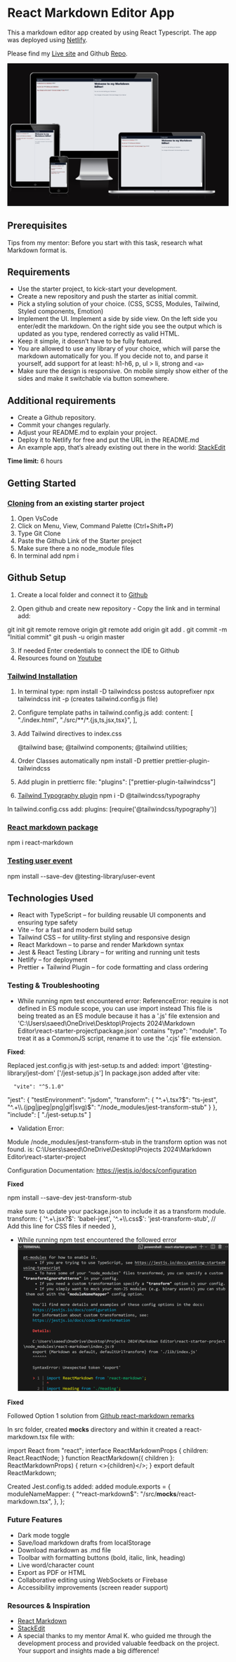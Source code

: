 # React Markdown Editor App

This a markdown editor app created by using React Typescript.
The app was deployed using [Netlify](https://www.netlify.com/).

Please find my [Live site](https://as-markdowneditor.netlify.app/) and Github [Repo](https://github.com/aimansae/as-markdown-editor).


![App Preview](public/assets/amIResponsive.PNG)

## Prerequisites

Tips from my mentor: Before you start with this task, research what Markdown format is.

## Requirements

- Use the starter project, to kick-start your development.
- Create a new repository and push the starter as initial commit.
- Pick a styling solution of your choice. (CSS, SCSS, Modules, Tailwind, Styled components, Emotion)
- Implement the UI. Implement a side by side view. On the left side you enter/edit the markdown. On the right side you see the output which is updated as you type, rendered correctly as valid HTML.
- Keep it simple, it doesn’t have to be fully featured.
- You are allowed to use any library of your choice, which will parse the markdown automatically for you. If you decide not to, and parse it yourself, add support for at least: h1-h6, p, ul > li, strong and `<a>`
- Make sure the design is responsive. On mobile simply show either of the sides and make it switchable via button somewhere.

## Additional requirements

- Create a Github repository.
- Commit your changes regularly.
- Adjust your README.md to explain your project.
- Deploy it to Netlify for free and put the URL in the README.md
- An example app, that’s already existing out there in the world: 
[StackEdit](https://stackedit.io/app)

**Time limit:** 6 hours

## Getting Started

### [Cloning](https://www.youtube.com/watch?v=i8KuDon82KM&ab_channel=h3webdevtuts) from an existing starter project

1. Open VsCode
2. Click on Menu, View, Command Palette (Ctrl+Shift+P)
3. Type Git Clone
4. Paste the Github Link of the Starter project
5. Make sure there a no node_module files
6. In terminal add npm i

## Github Setup

1. Create a local folder and connect it to [Github](https://github.com/)

2. Open github and create new repository - Copy the link and in terminal add:

git init
git remote remove origin
git remote add origin <your-repo-link>
git add .
git commit -m "Initial commit"
git push -u origin master

3. If needed Enter credentials to connect the IDE to Github
4. Resources found on [Youtube](https://www.youtube.com/watch?v=vbQ2bYHxxEA)

### [Tailwind Installation](https://tailwindcss.com/docs/guides/vite)

1. In terminal type:
   npm install -D tailwindcss postcss autoprefixer
   npx tailwindcss init -p (creates tailwind.config.js file)

2. Configure template paths in tailwind.config.js add:
   content: [ "./index.html", "./src/**/*.{js,ts,jsx,tsx}", ],

3. Add Tailwind directives to index.css

   @tailwind base;
   @tailwind components;
   @tailwind utilities;

4. Order Classes automatically
   npm install -D prettier prettier-plugin-tailwindcss

5. Add plugin in prettierrc file:
   "plugins": ["prettier-plugin-tailwindcss"]

6. [Tailwind Typography plugin](https://tailwindcss.com/docs/plugins#typography)
   npm i -D @tailwindcss/typography

In tailwind.config.css add:
plugins: [require('@tailwindcss/typography')]

### [React markdown package](https://www.npmjs.com/package/react-markdown/v/8.0.6)

npm i react-markdown

### [Testing user event](https://testing-library.com/docs/user-event/install)
npm install --save-dev @testing-library/user-event


## Technologies Used
- React with TypeScript – for building reusable UI components and ensuring type safety
- Vite – for a fast and modern build setup
- Tailwind CSS – for utility-first styling and responsive design
- React Markdown – to parse and render Markdown syntax
- Jest & React Testing Library – for writing and running unit tests
- Netlify – for deployment
- Prettier + Tailwind Plugin – for code formatting and class ordering

### Testing & Troubleshooting

- While running npm test encountered error:
ReferenceError: require is not defined in ES module scope, you can use import instead
This file is being treated as an ES module because it has a '.js' file extension and 'C:\Users\saeed\OneDrive\Desktop\Projects 2024\Markdown Editor\react-starter-project\package.json' contains "type": "module". To treat it as a CommonJS script, rename it to use the '.cjs' file extension.

**Fixed**:

Replaced jest.config.js with jest-setup.ts and added:
import '@testing-library/jest-dom'
['<rootDir>/jest-setup.js']
In package.json added after vite:

      "vite": "^5.1.0"


"jest": {
"testEnvironment": "jsdom",
"transform": {
"^.+\\.tsx?$": "ts-jest",
      "^.+\\.(jpg|jpeg|png|gif|svg)$": "<rootDir>/node_modules/jest-transform-stub"
}
},
"include": [
"./jest-setup.ts"
]

- Validation Error:

Module <rootDir>/node_modules/jest-transform-stub in the transform option was not found.
<rootDir> is: C:\Users\saeed\OneDrive\Desktop\Projects
2024\Markdown Editor\react-starter-project

Configuration Documentation:
https://jestjs.io/docs/configuration


**Fixed**

npm install --save-dev jest-transform-stub

make sure to update your package.json to include it as a transform module.  
 transform: {
'^.+\\.jsx?$': 'babel-jest',
    '^.+\\.css$': 'jest-transform-stub', // Add this line for CSS files if needed
},


- While running npm test encountered the followed error
![Jest Error](public/assets/markdown-error.PNG)

**Fixed** 

Followed Option 1 solution from [Github react-markdown remarks](https://github.com/remarkjs/react-markdown/issues/635#issuecomment-956158474)

In src folder, created __mocks__
directory and within it created a react-markdown.tsx file with:

import React from "react";
interface ReactMarkdownProps {
  children: React.ReactNode;
}
function ReactMarkdown({ children }: ReactMarkdownProps) {
  return <>{children}</>;
}
export default ReactMarkdown;

Created  Jest.config.ts added:
added module.exports = {
  moduleNameMapper: {
    "^react-markdown$": "<rootDir>/src/__mocks__/react-markdown.tsx",
  },
};

### Future Features

- Dark mode toggle
- Save/load markdown drafts from localStorage
- Download markdown as .md file
- Toolbar with formatting buttons (bold, italic, link, heading)
- Live word/character count
- Export as PDF or HTML
- Collaborative editing using WebSockets or Firebase
- Accessibility improvements (screen reader support)

### Resources & Inspiration
- [React Markdown](https://www.npmjs.com/package/react-markdown/v/8.0.6)
- [StackEdit](https://stackedit.io/)
- A special thanks to my mentor Amal K. who guided me through the development process and provided valuable feedback on the project. Your support and insights made a big difference!

 